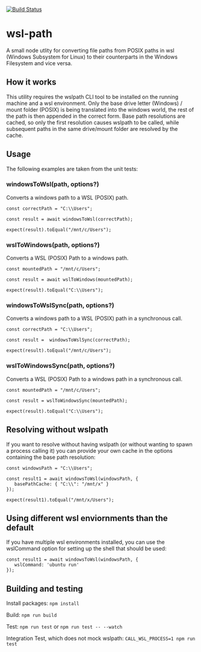 [![Build Status](https://travis-ci.org/mojadev/wsl-path.svg?branch=master)](https://travis-ci.org/mojadev/wsl-path)

# wsl-path

A small node utlity for converting file paths from POSIX paths in wsl (Windows Subsystem for Linux) to their counterparts in the Windows Filesystem and vice versa.

## How it works

This utility requires the wslpath CLI tool to be installed on the running machine and a wsl environment. Only the base drive letter (Windows) / mount folder (POSIX) is being translated into the windows world, the rest of the path is then appended in the correct form. Base path resolutions are cached, so only the first resolution causes wslpath to be called, while subsequent paths in the same drive/mount folder are resolved by the cache.

## Usage

The following examples are taken from the unit tests:

### windowsToWsl(path, options?)

Converts a windows path to a WSL (POSIX) path.

```
const correctPath = "C:\\Users";

const result = await windowsToWsl(correctPath);

expect(result).toEqual("/mnt/c/Users");
```

### wslToWindows(path, options?)
Converts a WSL (POSIX) Path to a windows path.

```
const mountedPath = "/mnt/c/Users";

const result = await wslToWindows(mountedPath);

expect(result).toEqual("C:\\Users");
```

### windowsToWslSync(path, options?)

Converts a windows path to a WSL (POSIX) path in a synchronous call.

```
const correctPath = "C:\\Users";

const result =  windowsToWslSync(correctPath);

expect(result).toEqual("/mnt/c/Users");
```

### wslToWindowsSync(path, options?)
Converts a WSL (POSIX) Path to a windows path in a synchronous call.

```
const mountedPath = "/mnt/c/Users";

const result = wslToWindowsSync(mountedPath);

expect(result).toEqual("C:\\Users");
```

## Resolving without wslpath

If you want to resolve without having wslpath (or without wanting to spawn a process calling it) you can provide your own cache in the options containing the base path resolution:

```
const windowsPath = "C:\\Users";

const result1 = await windowsToWsl(windowsPath, {
   basePathCache: { "C:\\": "/mnt/x" }
});

expect(result1).toEqual("/mnt/x/Users");
```

## Using different wsl enviornments than the default

If you have multiple wsl environments installed, you can use the wslCommand option for setting up the shell that should be used:

```
const result1 = await windowsToWsl(windowsPath, {
   wslCommand: 'ubuntu run'
});
```


## Building and testing

Install packages:
`npm install`

Build:
`npm run build`

Test:
`npm run test` or `npm run test -- --watch`

Integration Test, which does not mock wslpath:
`CALL_WSL_PROCESS=1 npm run test`

